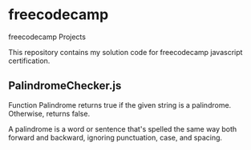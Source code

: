 # freecodecamp
freecodecamp Projects

This repository contains my solution code for freecodecamp javascript certification.

## PalindromeChecker.js

Function Palindrome returns true if the given string is a palindrome. Otherwise, returns false.

A palindrome is a word or sentence that's spelled the same way both forward and backward, ignoring punctuation, case, and spacing.

